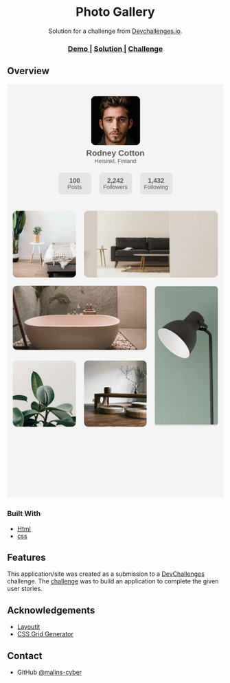 <!-- Please update value in the {}  -->

<h1 align="center">Photo  Gallery</h1>

<div align="center">
   Solution for a challenge from  <a href="http://devchallenges.io" target="_blank">Devchallenges.io</a>.
</div>

<div align="center">
  <h3>
    <a href="https://my-photogallery.herokuapp.com/">
      Demo
    </a>
    <span> | </span>
    <a href="https://github.com/malins-cyber/Photo-Gallery">
      Solution
    </a>
    <span> | </span>
    <a href="https://devchallenges.io/challenges/gcbWLxG6wdennelX7b8I">
      Challenge
    </a>
  </h3>
</div>

## Overview

![screenshot](./images/my-gallery.png)

### Built With

<!-- This section should list any major frameworks that you built your project using. Here are a few examples.-->

- [Html](https://developer.mozilla.org/en-US/docs/Web/HTML)
- [css](https://www.w3schools.com/css//)

## Features

<!-- List the features of your application or follow the template. Don't share the figma file here :) -->

This application/site was created as a submission to a [DevChallenges](https://devchallenges.io/challenges) challenge. The [challenge](https://devchallenges.io/challenges/gcbWLxG6wdennelX7b8I) was to build an application to complete the given user stories.


## Acknowledgements

<!-- This section should list any articles or add-ons/plugins that helps you to complete the project. This is optional but it will help you in the future. For exmpale -->

- [Layoutit](https://grid.layoutit.com/)
- [CSS Grid Generator](https://cssgrid-generator.netlify.app/)

## Contact

- GitHub [@malins-cyber](https://github.com/malins-cyber)
